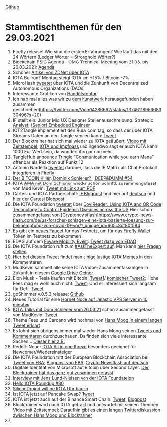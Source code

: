 [Github](https://github.com/iota-community/community-events/tree/main/page/stammtisch/2021-03-29)

# Stammtischthemen für den 29.03.2021

1. Firefly release! Wie sind die ersten Erfahrungen? Wie läuft das mit den 24 Wörtern (Ledger Wörter = Stronghold Wörter?)
2. Blockchain PSIG Agenda - OMG Technical Meeting vom 21.03. bis 26.03.2021: [Agenda](https://www.omgwiki.org/agendas/2021Q1/BlockchainPSIGCalendar.html) 
3. Schöner [Artikel von ZDNet über IOTA](https://www.zdnet.com/article/iota-still-wants-to-build-a-better-blockchain-and-get-it-right-this-time/)
4. IOTA Bullrun? Montag steigt IOTA um +15% / Bitcoin -7%
5. MicroHash [tweetet](https://twitter.com/micro_hash/status/1374256615377997824?s=20) über IOTA und die Zunkunft von Decentralized Autonomous Organizations (DAOs)
6. Interessante Grafiken von [Handelskontor](https://handelskontor-news.de/news/deutsche-unternehmen-bei-internet-of-things-an-weltspitze-anstieg-der-patentanmeldungen-mit-verweis-auf-iota-von-588-in-2-jahren/)
7. Ich hab mal alles was wir zu [dem Kunstwerk](https://pixeldoggy.com/the-tangler) herausgefunden haben zusammen geschrieben(https://twitter.com/Vrom14286662/status/1374611895668330496?s=20)
8. IF stellt ein: Junior Mid UX Designer [Stellenausschreibung](https://iota.bamboohr.com/jobs/view.php?id=140); [Strategic Analyst](https://iota.bamboohr.com/jobs/view.php?id=139&source=bamboohr); [(Senior) Embedded Engineer](https://iota.bamboohr.com/jobs/view.php?id=141)
9. IOT2Tangle implementiert den Ruuvicom tag, so dass der über IOTA Streams Daten an den Tangle senden kann: [Tweet](https://twitter.com/iot2tangle/status/1374321937581801474?s=20)
10. Der Blocktrainer hat sich mal wieder zu IOTA geäußert: [Video mit Zeitstempel](https://youtu.be/P1DtykNXjp0?t=1693); [IOTA und Impfpass](https://youtu.be/P1DtykNXjp0?t=2294) und irgendwo sagt er auch IOTA kann 1000 Eur Wert sein, da wundert ihn gar nix mehr.
12. TangleHub [announce Tringle](https://twitter.com/Tanglehub_eu/status/1374380009255628800?s=19) "Communication while you earn Mana" offenbar als Reaktion auf Punkt 12
13. Antonio Nardella [tweetet](https://twitter.com/antonionardella/status/1374346309449224196?s=20) darüber, dass die IF Matrix als Chat Protokoll integrieren in Firefly
14. [Der BITCOIN Killer, Dominik Schiener? | DEEP&DUMM #54](https://www.youtube.com/watch?v=bKDi2FPBjHw)
15. IOTA [AMA mit Dom Schiener](https://youtu.be/2ku0pTaTNTA) wieder schön schriftl. zusammengefasst von Mud Kevin: [Tweet mit Link zum PDF](https://twitter.com/MudKevin/status/1374908765997203457?s=19)
16. Cartesi und IOTA Partnerschaft: [IF Blogpost](https://blog.iota.org/cartesi-and-iota-partner-to-accelerate-smar-contract-adoption/) und hier auf [deutsch](https://iota-einsteiger-guide.de/cartesi-partnerschaft.html) und hier der [Cartesi Blobpost](https://medium.com/cartesi/cartesi-partners-with-iota-fcb65f8299cd)
17. Die IOTA Foundation [tweetet](https://twitter.com/iota/status/1374673647596670977?s=20) über [CoviReader: Using IOTA and QR Code Technology to Control Epidemic Diseases across the US](https://ieeexplore.ieee.org/document/9376093) Hier schon zusammengefasst von [Cryptonewsflash]https://www.crypto-news-flash.com/de/us-forscher-schlagen-eine-iota-basierte-loesung-zur-bekaempfung-von-covid-19-vor/?_unique_id=605c8cf80f584
18. Es gibt ein [neues Faucet](https://twitter.com/der_muXxer/status/1374881724438568968?s=20) für das Testnetz, um für das [Firefly Wallet](https://blog.iota.org/firefly-beta-release/) Token im Testnetz zu bekommen
19. EDAG auf dem [Fiware Mobility Event](https://www.eventbrite.com/e/fiware-mobility-day-tickets-142704271317): [Tweet dazu von EDAG](https://twitter.com/EDAGGroup/status/1374387981365080070?s=20)
20. Die IOTA Foundation ruft zum [#AskTheExpert auf](https://twitter.com/iota/status/1375039898156163081?s=20). Man kann [hier Fragen stellen](https://iota.stackexchange.com/)
21. Hier bei [diesem Tweet](https://twitter.com/DocumentingIota/status/1374422919988715525?s=20) findet man einige lustige IOTA Memes in den Kommentaren
22. MudKevin sammelt alle seine IOTA Vidoe-Zusammenfassungen in Zukunft in diesem [Google Drive Ordner](https://drive.google.com/drive/folders/1l0z8isYGd2NlI_klGN-DdeK_llNRIDwI)
23. Elon Musk - Tesla kaufen mit Bitcoin: [Tweet1](https://twitter.com/elonmusk/status/1374617643446063105?s=19)/ [komischer Tweet2](https://twitter.com/elonmusk/status/1374619379929772034?s=20); Hohe Fees mag er wohl auch nicht: [Tweet](https://twitter.com/elonmusk/status/1374989895039508481?s=20); Und er interessiert sich langsam für Defi: [Tweet](https://twitter.com/elonmusk/status/1375031060753346564?s=19)
24. goShimmer v.0.5.3 release: [Github](https://github.com/iotaledger/goshimmer/pull/1130)
25. Neues Tutorial für eine [Hornet Node auf Jelastic VPS Server in 10 minutes](https://iotasonicx.medium.com/how-to-install-an-iota-node-on-a-jelastic-vps-in-10-minutes-4ac352d19742)
26. [IOTA Talks mit Dom Schiener vom 26.03.21](https://www.youtube.com/watch?v=8wBV-Gf_8Ms) schön zusammengefasst von MudKevin: [Tweet](https://twitter.com/MudKevin/status/1375567562428227584?s=19)
27. Thema Fees und Cardano wird nochmal von [Hans Moog in einem langen Tweet erklärt](https://twitter.com/hus_qy/status/1375225192566419459?s=20)
28. Es lohnt sich übrigens immer mal wieder Hans Moog seinen [Tweets und Kommentaren](https://web.telegram.org/#/im?p=@IOTA_DACH) durchzuschauen. Da finden sich viele interessante Sachen... [Dieser hier z.B.](https://twitter.com/hus_qy/status/1375235528870748162?s=20)
29. Reddit: Neuer [IOTA All in one thread](https://www.reddit.com/r/Iota/comments/md7mt7/iota_allinone_thread/) besonders geeignet für Newcomer/Wiedereinsteiger
30. Die IOTA Foundation tritt der European Blockchain Association bei: [Tweet von EBA](https://twitter.com/EUBLASORG/status/1375407696829165571?s=20); [Blogpost von EBA](https://europeanblockchainassociation.org/2021/03/26/iota-foundation-joins-european-blockchain-association/); [Crypto Newsflash auf deutsch](https://www.crypto-news-flash.com/de/die-iota-stiftung-tritt-der-european-blockchain-association-bei/?_unique_id=605dd417acbd4)
31. Digitale Identität von Microsoft auf Bitcoin über Second Layer. [Der Blocktrainer hat das ganz gut zusammen gefasst](https://www.blocktrainer.de/microsoft-identity-bitcoin/)
32. [Interview mit Jens Lund-Nielsen von der IOTA Foundateion](https://wofexpo.com/2021/03/26/interview-with-jens-lund-nielsen/)
33. [Hello IOTA Roundup #80](https://www.youtube.com/watch?v=8uXYGWqtHf8)
34. [SiliconDroind will ne IOTA Uhr bauen](https://twitter.com/SiliconDroid/status/1375838768456957952?s=19)
35. Ist IOTA jetzt auf Pancake Swap? [Tweet](https://twitter.com/Rob_Daykin/status/1376121053441822724?s=19)
36. IOTA ist jetzt auch auf der Binance Smart Chain: [Tweet](https://twitter.com/iota/status/1376438813443158021?s=20); [Blogpost](https://twitter.com/iota/status/1376438813443158021?s=20)
37. Blocktrainer wird nach IOTA gefragt und antwortet mit seinen Theorien: [Video mit Zeitstempel](https://youtu.be/wtGMwieXPjw?t=6576); Daraufhin gibt es einen langen [Twitterdiskussion zwischen Hans Moog und Blocktrainer](https://twitter.com/hus_qy/status/1376212883885985796?s=20) 
38. 
